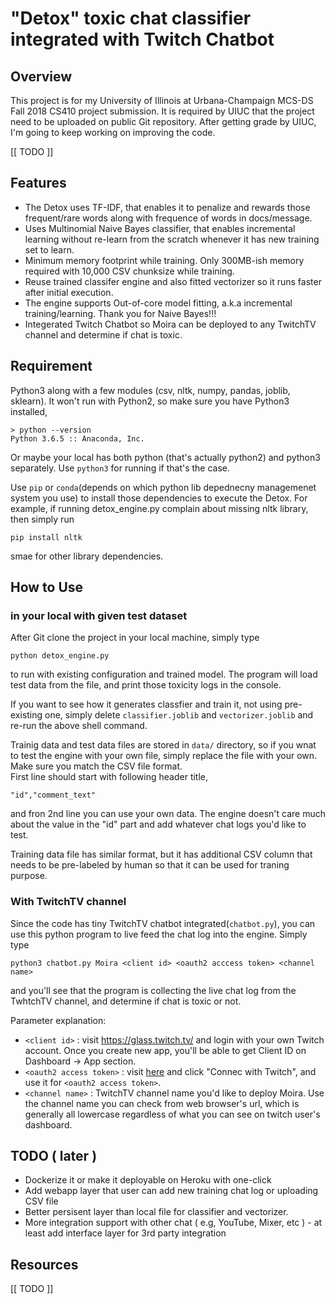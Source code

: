 # "Detox" toxic chat classifier integrated with Twitch Chatbot

## Overview

This project is for my University of Illinois at Urbana-Champaign MCS-DS Fall 2018 CS410 project submission. It is required by UIUC that the project need to be uploaded on public Git repository. After getting grade by UIUC, I'm going to keep working on improving the code.

[[ TODO ]]

## Features
* The Detox uses TF-IDF, that enables it to penalize and rewards those frequent/rare words along with frequence of words in docs/message.
* Uses Multinomial Naive Bayes classifier, that enables incremental learning without re-learn from the scratch whenever it has new training set to learn.
* Minimum memory footprint while training. Only 300MB-ish memory required with 10,000 CSV chunksize while training.
* Reuse trained classifer engine and also fitted vectorizer so it runs faster after initial execution.
* The engine supports Out-of-core model fitting, a.k.a incremental training/learning. Thank you for Naive Bayes!!!
* Integerated Twitch Chatbot so Moira can be deployed to any TwitchTV channel and determine if chat is toxic.

## Requirement

Python3 along with a few modules (csv, nltk, numpy, pandas, joblib, sklearn). It won't run with Python2, so make sure you have Python3 installed, 

```
> python --version                                                                                                                                                                                    
Python 3.6.5 :: Anaconda, Inc.
```
Or maybe your local has both python (that's actually python2) and python3 separately. Use `python3` for running if that's the case.

Use `pip` or `conda`(depends on which python lib depednecny managemenet system you use) to install those dependencies to execute the Detox. For example, if running detox_engine.py complain about missing nltk library, then simply run

```
pip install nltk 
```
smae for other library dependencies.


## How to Use


### in your local with given test dataset
After Git clone the project in your local machine, simply type

```
python detox_engine.py
```

to run with existing configuration and trained model.
The program will load test data from the file, and print those toxicity logs in the console.

If you want to see how it generates classfier and train it, not using pre-existing one, simply delete `classifier.joblib` and `vectorizer.joblib` and re-run the above shell command.

Trainig data and test data files are stored in `data/` directory, so if you wnat to test the engine with your own file, simply replace the file with your own. Make sure you match the CSV file format. <br/>
First line should start with following header title,

```
"id","comment_text" 
```
and fron 2nd line you can use your own data. The engine doesn't care much about the value in the "id" part and add whatever chat logs you'd like to test.

Training data file has similar format, but it has additional CSV column that needs to be pre-labeled by human so that it can be used for traning purpose.

### With TwitchTV channel

Since the code has tiny TwitchTV chatbot integrated(`chatbot.py`), you can use this python program to live feed the chat log into the engine.
Simply type

```
python3 chatbot.py Moira <client id> <oauth2 acccess token> <channel name>
```
and you'll see that the program is collecting the live chat log from the TwhtchTV channel, and determine if chat is toxic or not.

Parameter explanation:

* `<client id>` : visit https://glass.twitch.tv/ and login with your own Twitch account. Once you create new app, you'll be able to get Client ID on Dashboard -> App section. <br/>
* `<oauth2 access token>` : visit [here](https://twitchapps.com/tmi/#access_token=flwh72scl6503e6bs2xnwl6g6l5jeu&scope=chat%3Aread+chat%3Aedit+channel%3Amoderate+chat_login&token_type=bearer) and click "Connec with Twitch", and use it for `<oauth2 access token>`.
* `<channel name>` : TwitchTV channel name you'd like to deploy Moira. Use the channel name you can check from web browser's url, which is generally all lowercase regardless of what you can see on twitch user's dashboard.

## TODO ( later )
* Dockerize it or make it deployable on Heroku with one-click
* Add webapp layer that user can add new training chat log or uploading CSV file
* Better persisent layer than local file for classifier and vectorizer.
* More integration support with other chat ( e.g, YouTube, Mixer, etc ) - at least add interface layer for 3rd party integration

## Resources

[[ TODO ]]
